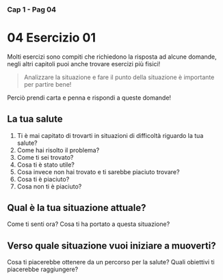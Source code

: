 ###  Cap 1 - Pag 04
# 04 Esercizio 01 

Molti esercizi sono compiti che richiedono la risposta ad alcune domande, negli altri capitoli puoi anche trovare esercizi più fisici!

> Analizzare la situazione e fare il punto della situazione è importante per partire bene!

Perciò prendi carta e penna e rispondi a queste domande!

## La tua salute

 1.  Ti è mai capitato di trovarti in situazioni di difficoltà riguardo la tua salute? 
 2. Come hai risolto il problema?
 3. Come ti sei trovato?
 4. Cosa ti è stato utile?
 5. Cosa invece non hai trovato e ti sarebbe piaciuto trovare?
 6. Cosa ti è piaciuto?
 7. Cosa non ti è piaciuto?
 
## Qual è la tua situazione attuale?

Come ti senti ora? 
Cosa ti ha portato a questa situazione?


## Verso quale situazione vuoi iniziare a muoverti?

Cosa ti piacerebbe ottenere da un percorso per la salute?
Quali obiettivi ti piacerebbe raggiungere? 


<!--stackedit_data:
eyJoaXN0b3J5IjpbOTA5NDM1NDM0XX0=
-->